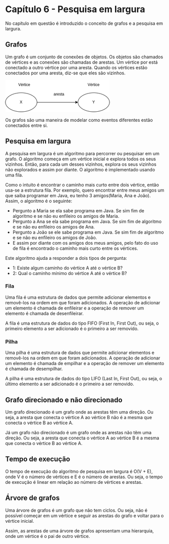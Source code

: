 # Capítulo 6 - Pesquisa em largura

No capítulo em questão é introduzido o conceito de grafos e a pesquisa em largura.

## Grafos
Um grafo é um conjunto de conexões de objetos. Os objetos são chamados de vértices e as conexões são chamadas de arestas. Um vértice por está conectado a outro vértice por uma aresta. Quando os vértices estão conectados por uma aresta, diz-se que eles são vizinhos.

![Grafo](./assets/grafo.png)

Os grafos são uma maneira de modelar como eventos diferentes estão conectados entre si.

## Pesquisa em largura
A pesquisa em largura é um algoritmo para percorrer ou pesquisar em um grafo. O algoritmo começa em um vértice inicial e explora todos os seus vizinhos. Então, para cada um desses vizinhos, explora os seus vizinhos não explorados e assim por diante. O algoritmo é implementado usando uma fila.

Como o intuito é encontrar o caminho mais curto entre dois vértice, então usa-se a estrutura fila. Por exemplo, quero encontrar entre meus amigos um que saiba programar em Java, eu tenho 3 amigos(Maria, Ana e João). Assim, o algoritmo é o seguinte:
- Pergunto a Maria se ela sabe programa em Java. Se sim fim de algoritmo e se não eu enfileiro os amigos de Maria. 
- Pergunto a Ana se ela sabe programa em Java. Se sim fim de algoritmo e se não eu enfileiro os amigos de Ana.
- Pergunto a João se ele sabe programa em Java. Se sim fim de algoritmo e se não eu enfileiro os amigos de João.
- E assim por diante com os amigos dos meus amigos, pelo fato do uso de fila é encontrado o caminho mais curto entre os vértices.

Este algoritmo ajuda a responder a dois tipos de pergunta:
- 1: Existe algum caminho do vértice A até o vértice B?
- 2: Qual o caminho mínimo do vértice A até o vértice B?

### Fila
Uma fila é uma estrutura de dados que permite adicionar elementos e removê-los na ordem em que foram adicionados. A operação de adicionar um elemento é chamada de enfileirar e a operação de remover um elemento é chamada de desenfileirar.

A fila é uma estrutura de dados do tipo FIFO (First In, First Out), ou seja, o primeiro elemento a ser adicionado é o primeiro a ser removido.

### Pilha
Uma pilha é uma estrutura de dados que permite adicionar elementos e removê-los na ordem em que foram adicionados. A operação de adicionar um elemento é chamada de empilhar e a operação de remover um elemento é chamada de desempilhar.

A pilha é uma estrutura de dados do tipo LIFO (Last In, First Out), ou seja, o último elemento a ser adicionado é o primeiro a ser removido.

## Grafo direcionado e não direcionado
Um grafo direcionado é um grafo onde as arestas têm uma direção. Ou seja, a aresta que conecta o vértice A ao vértice B não é a mesma que conecta o vértice B ao vértice A.

Já um grafo não direcionado é um grafo onde as arestas não têm uma direção. Ou seja, a aresta que conecta o vértice A ao vértice B é a mesma que conecta o vértice B ao vértice A.

## Tempo de execução
O tempo de execução do algoritmo de pesquisa em largura é O(V + E), onde V é o número de vértices e E é o número de arestas. Ou seja, o tempo de execução é linear em relação ao número de vértices e arestas.

## Árvore de grafos
Uma árvore de grafos é um grafo que não tem ciclos. Ou seja, não é possível começar em um vértice e seguir as arestas do grafo e voltar para o vértice inicial.

Assim, as arestas de uma árvore de grafos apresentam uma hierarquia, onde um vértice é o pai de outro vértice. 